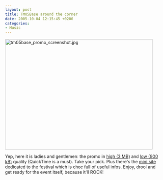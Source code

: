 ```yaml
---
layout: post
title: TM05Base around the corner
date: 2005-10-04 12:15:45 +0200
categories:
- Music
---
```

<img src="https://content.rusiczki.net/blogpics/tm05base_promo_screenshot.jpg" alt="tm05base_promo_screenshot.jpg" width="480" height="360" class="image" />

Yep, here it is ladies and gentlemen: the promo in <a href="http://www.tmbase.ro/tm05base/promo/tm05base_large.mov">high (3 MB)</a> and <a href="http://www.tmbase.ro/tm05base/promo/tm05base_small.mov">low (900 kB)</a> quality (QuickTime is a must). Take your pick. Plus there's the <a href="http://tmbase.ro/tm05base/main02.htm">mini site</a> dedicated to the festival which is choc full of useful infos. Enjoy, drool and get ready for the event itself, because it'll ROCK!
